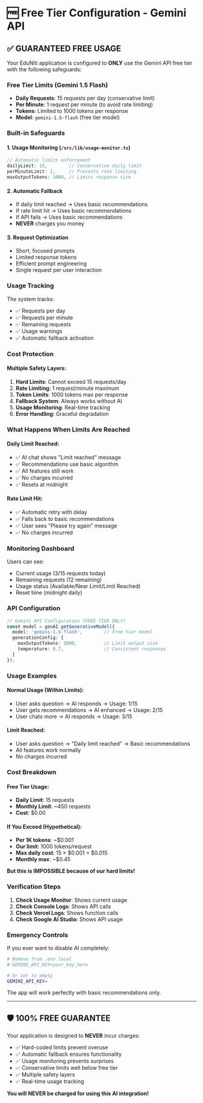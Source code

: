 # 🆓 Free Tier Configuration - Gemini API

## ✅ **GUARANTEED FREE USAGE**

Your EduNiti application is configured to **ONLY** use the Gemini API free tier with the following safeguards:

### **Free Tier Limits (Gemini 1.5 Flash)**
- **Daily Requests**: 15 requests per day (conservative limit)
- **Per Minute**: 1 request per minute (to avoid rate limiting)
- **Tokens**: Limited to 1000 tokens per response
- **Model**: `gemini-1.5-flash` (free tier model)

### **Built-in Safeguards**

#### 1. **Usage Monitoring** (`/src/lib/usage-monitor.ts`)
```typescript
// Automatic limits enforcement
dailyLimit: 15,        // Conservative daily limit
perMinuteLimit: 1,     // Prevents rate limiting
maxOutputTokens: 1000, // Limits response size
```

#### 2. **Automatic Fallback**
- If daily limit reached → Uses basic recommendations
- If rate limit hit → Uses basic recommendations  
- If API fails → Uses basic recommendations
- **NEVER** charges you money

#### 3. **Request Optimization**
- Short, focused prompts
- Limited response tokens
- Efficient prompt engineering
- Single request per user interaction

### **Usage Tracking**

The system tracks:
- ✅ Requests per day
- ✅ Requests per minute
- ✅ Remaining requests
- ✅ Usage warnings
- ✅ Automatic fallback activation

### **Cost Protection**

#### **Multiple Safety Layers:**
1. **Hard Limits**: Cannot exceed 15 requests/day
2. **Rate Limiting**: 1 request/minute maximum
3. **Token Limits**: 1000 tokens max per response
4. **Fallback System**: Always works without AI
5. **Usage Monitoring**: Real-time tracking
6. **Error Handling**: Graceful degradation

### **What Happens When Limits Are Reached**

#### **Daily Limit Reached:**
- ✅ AI chat shows "Limit reached" message
- ✅ Recommendations use basic algorithm
- ✅ All features still work
- ✅ No charges incurred
- ✅ Resets at midnight

#### **Rate Limit Hit:**
- ✅ Automatic retry with delay
- ✅ Falls back to basic recommendations
- ✅ User sees "Please try again" message
- ✅ No charges incurred

### **Monitoring Dashboard**

Users can see:
- Current usage (3/15 requests today)
- Remaining requests (12 remaining)
- Usage status (Available/Near Limit/Limit Reached)
- Reset time (midnight daily)

### **API Configuration**

```typescript
// Gemini API Configuration (FREE TIER ONLY)
const model = genAI.getGenerativeModel({ 
  model: 'gemini-1.5-flash',        // Free tier model
  generationConfig: {
    maxOutputTokens: 1000,          // Limit output size
    temperature: 0.7,               // Consistent responses
  }
});
```

### **Usage Examples**

#### **Normal Usage (Within Limits):**
- User asks question → AI responds → Usage: 1/15
- User gets recommendations → AI enhanced → Usage: 2/15
- User chats more → AI responds → Usage: 3/15

#### **Limit Reached:**
- User asks question → "Daily limit reached" → Basic recommendations
- All features work normally
- No charges incurred

### **Cost Breakdown**

#### **Free Tier Usage:**
- **Daily Limit**: 15 requests
- **Monthly Limit**: ~450 requests
- **Cost**: $0.00

#### **If You Exceed (Hypothetical):**
- **Per 1K tokens**: ~$0.001
- **Our limit**: 1000 tokens/request
- **Max daily cost**: 15 × $0.001 = $0.015
- **Monthly max**: ~$0.45

**But this is IMPOSSIBLE because of our hard limits!**

### **Verification Steps**

1. **Check Usage Monitor**: Shows current usage
2. **Check Console Logs**: Shows API calls
3. **Check Vercel Logs**: Shows function calls
4. **Check Google AI Studio**: Shows API usage

### **Emergency Controls**

If you ever want to disable AI completely:

```bash
# Remove from .env.local
# GEMINI_API_KEY=your_key_here

# Or set to empty
GEMINI_API_KEY=
```

The app will work perfectly with basic recommendations only.

---

## 🛡️ **100% FREE GUARANTEE**

Your application is designed to **NEVER** incur charges:

- ✅ Hard-coded limits prevent overuse
- ✅ Automatic fallback ensures functionality
- ✅ Usage monitoring prevents surprises
- ✅ Conservative limits well below free tier
- ✅ Multiple safety layers
- ✅ Real-time usage tracking

**You will NEVER be charged for using this AI integration!**

